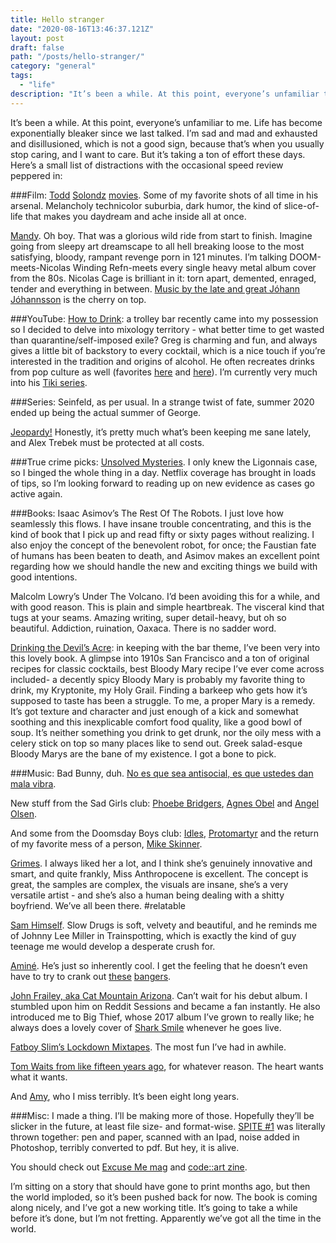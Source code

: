 ```yaml
---
title: Hello stranger
date: "2020-08-16T13:46:37.121Z"
layout: post
draft: false
path: "/posts/hello-stranger/"
category: "general"
tags:
  - "life"
description: "It’s been a while. At this point, everyone’s unfamiliar to me."
---
```


It’s been a while. At this point, everyone’s unfamiliar to me.
Life has become exponentially bleaker since we last talked. I’m sad and mad and exhausted and disillusioned, which is not a good sign, because that’s when you usually stop caring, and I want to care. But it’s taking a ton of effort these days.
Here’s a small list of distractions with the occasional speed review peppered in:


###Film:
[Todd](https://www.imdb.com/title/tt0114906/?ref_=nm_knf_t1) [Solondz](https://www.imdb.com/title/tt4144190/?ref_=nm_knf_t4) [movies](https://www.imdb.com/title/tt4144190/?ref_=nm_knf_t4). Some of my favorite shots of all time in his arsenal. Melancholy technicolor suburbia, dark humor, the kind of slice-of-life that makes you daydream and ache inside all at once.

[Mandy](https://www.imdb.com/title/tt6998518/?ref_=nv_sr_srsg_6). Oh boy. That was a glorious wild ride from start to finish. Imagine going from sleepy art dreamscape to all hell breaking loose to the most satisfying, bloody, rampant revenge porn in 121 minutes. I’m talking DOOM-meets-Nicolas Winding Refn-meets every single heavy metal album cover from the 80s. Nicolas Cage is brilliant in it: torn apart, demented, enraged, tender and everything in between. [Music by the late and great Jóhann Jóhannsson](https://youtu.be/PKZEBhRX-TU) is the cherry on top.

###YouTube:
[How to Drink](https://www.youtube.com/c/howtodrink): a trolley bar recently came into my possession so I decided to delve into mixology territory - what better time to get wasted than quarantine/self-imposed exile? Greg is charming and fun, and always gives a little bit of backstory to every cocktail, which is a nice touch if you’re interested in the tradition and origins of alcohol. He often recreates drinks from pop culture as well (favorites [here](https://youtu.be/cgzqzJB546U) and [here](https://youtu.be/YWQTMe7h7XM)). I’m currently very much into his [Tiki series](https://www.youtube.com/playlist?list=PL0Ve02cCRWLaxSU6jyOv7WN8C2YyBzPVS). 

###Series:
Seinfeld, as per usual. In a strange twist of fate, summer 2020 ended up being the actual summer of George. 

[Jeopardy!](https://www.netflix.com/title/81034099) Honestly, it’s pretty much what’s been keeping me sane lately, and Alex Trebek must be protected at all costs.

###True crime picks:
[Unsolved Mysteries](https://www.netflix.com/title/81026055). I only knew the Ligonnais case, so I binged the whole thing in a day. Netflix coverage has brought in loads of tips, so I’m looking forward to reading up on new evidence as cases go active again.

###Books:
Isaac Asimov’s The Rest Of The Robots. I just love how seamlessly this flows. I have insane trouble concentrating, and this is the kind of book that I pick up and read fifty or sixty pages without realizing. I also enjoy the concept of the benevolent robot, for once; the Faustian fate of humans has been beaten to death, and Asimov makes an excellent point regarding how we should handle the new and exciting things we build with good intentions.

Malcolm Lowry’s Under The Volcano. I’d been avoiding this for a while, and with good reason. This is plain and simple heartbreak. The visceral kind that tugs at your seams. Amazing writing, super detail-heavy, but oh so beautiful. Addiction, ruination, Oaxaca. There is no sadder word.

[Drinking the Devil’s Acre](https://www.chroniclebooks.com/products/drinking-the-devil-s-acre): in keeping with the bar theme, I’ve been very into this lovely book. A glimpse into 1910s San Francisco and a ton of original recipes for classic cocktails, best Bloody Mary recipe I’ve ever come across included- a decently spicy Bloody Mary is probably my favorite thing to drink, my Kryptonite, my Holy Grail. Finding a barkeep who gets how it’s supposed to taste has been a struggle. To me, a proper Mary is a remedy. It’s got texture and character and just enough of a kick and somewhat soothing and this inexplicable comfort food quality, like a good bowl of soup. It’s neither something you drink to get drunk, nor the oily mess with a celery stick on top so many places like to send out. Greek salad-esque Bloody Marys are the bane of my existence. I got a bone to pick.


###Music:
Bad Bunny, duh. [No es que sea antisocial, es que ustedes dan mala vibra](https://www.youtube.com/playlist?list=OLAK5uy_lacNuav4NxXqfIja0Rpuv6P6QOmLJOLxY). 

New stuff from the Sad Girls club: [Phoebe Bridgers](https://www.youtube.com/watch?v=DXqZ66XK3z8), [Agnes Obel](https://www.youtube.com/watch?v=EpCug_ICyas) and [Angel Olsen](https://www.youtube.com/watch?v=Z3_9FSfpADA).

And some from the Doomsday Boys club: [Idles](https://www.youtube.com/watch?v=mRkUt9VnaR0), [Protomartyr](https://youtu.be/6CTzowHpyyk) and the return of my favorite mess of a person, [Mike Skinner](https://youtu.be/SIZ7HXooV20).

[Grimes](https://www.youtube.com/watch?v=iH0kfH04U68&list=PL7AWheMSrxOmxwU299_jUodETQITUMFVh&index=8). I always liked her a lot, and I think she’s genuinely innovative and smart, and quite frankly, Miss Anthropocene is excellent. The concept is great, the samples are complex, the visuals are insane, she’s a very versatile artist - and she’s also a human being dealing with a shitty boyfriend. We’ve all been there. #relatable

[Sam Himself](https://www.youtube.com/watch?v=vCfT4agAYzI). Slow Drugs is soft, velvety and beautiful, and he reminds me of Johnny Lee Miller in Trainspotting, which is exactly the kind of guy teenage me would develop a desperate crush for.

[Aminé](https://www.youtube.com/playlist?list=PLgmepPpw93pyP9ihOwA0pjmUhdsDy9jbE). He’s just so inherently cool. I get the feeling that he doesn’t even have to try to crank out [these](https://www.youtube.com/watch?v=dzSZtHdMDzk) [bangers](https://www.youtube.com/watch?v=SuV5_XXNsDE).

[John Frailey, aka Cat Mountain Arizona](https://www.instagram.com/cat_mountain_az/). Can’t wait for his debut album. I stumbled upon him on Reddit Sessions and became a fan instantly. He also introduced me to Big Thief, whose 2017 album I’ve grown to really like; he always does a lovely cover of [Shark Smile](https://youtu.be/w1QlOfYxykI) whenever he goes live.
 
[Fatboy Slim’s Lockdown Mixtapes](https://www.youtube.com/playlist?list=PLSrfzLXjOv311om9MmBfiCJdLiXuShDUm). The most fun I’ve had in awhile.

[Tom Waits from like fifteen years ago](https://www.youtube.com/playlist?list=OLAK5uy_nEUwbivbA-gJg7z0UYWpS4Z861oF-q6og), for whatever reason. The heart wants what it wants.

And [Amy](https://www.youtube.com/playlist?list=OLAK5uy_kNZgLOFjk0m9wf8926ixxdO7qee0o_A80), who I miss terribly. It’s been eight long years. 


###Misc:
I made a thing. I’ll be making more of those. Hopefully they’ll be slicker in the future, at least file size- and format-wise. [SPITE #1](spitezine01.pdf) was literally thrown together: pen and paper, scanned with an Ipad, noise added in Photoshop, terribly converted to pdf. But hey, it is alive.

You should check out [Excuse Me mag](http://franticflicker.com/) and [code::art zine](https://code-art.xyz/issues/).

I’m sitting on a story that should have gone to print months ago, but then the world imploded, so it’s been pushed back for now.
The book is coming along nicely, and I’ve got a new working title. It’s going to take a while before it’s done, but I’m not fretting. Apparently we’ve got all the time in the world.







